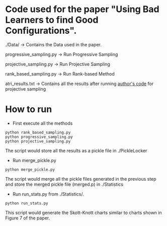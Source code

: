 # Code used for the paper "Using Bad Learners to find Good Configurations".

./Data/ -> Contains the Data used in the paper.

progressive_sampling.py -> Run Progressive Sampling

projective_sampling.py -> Run Projective Sampling

rank_based_sampling.py -> Run Rank-based Method

atri_results.txt -> Contains all the results after running [author's code](https://github.com/atrisarkar/ASE_extn) for projective sampling

# How to run
- First execute all the methods
```
python rank_based_sampling.py
python progressive_sampling.py
python projective_sampling.py
```
The script would store all the results as a pickle file in ./PickleLocker

- Run merge_pickle.py
```
python merge_pickle.py
```
The script would merge all the pickle files generated in the previous step and store the merged pickle file (merged.p) in ./Statistics

- Run run_stats.py from ./Statistics/.
```
python run_stats.py
```
This script would generate the Skott-Knott charts similar to charts shown in Figure 7 of the paper.